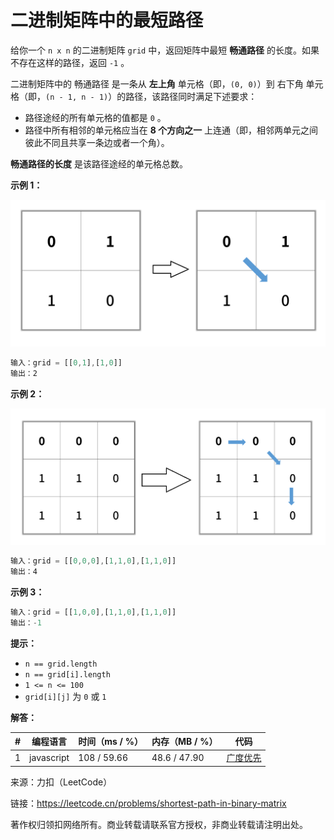# 二进制矩阵中的最短路径

给你一个 `n x n` 的二进制矩阵 `grid` 中，返回矩阵中最短 **畅通路径** 的长度。如果不存在这样的路径，返回 `-1` 。

二进制矩阵中的 畅通路径 是一条从 **左上角** 单元格（即，`(0, 0)`）到 右下角 单元格（即，`(n - 1, n - 1)`）的路径，该路径同时满足下述要求：

- 路径途经的所有单元格的值都是 `0` 。
- 路径中所有相邻的单元格应当在 **8 个方向之一** 上连通（即，相邻两单元之间彼此不同且共享一条边或者一个角）。

**畅通路径的长度** 是该路径途经的单元格总数。

**示例 1：**

![示例1](./eg1.png)

``` javascript
输入：grid = [[0,1],[1,0]]
输出：2
```

**示例 2：**

![示例2](./eg2.png)

``` javascript
输入：grid = [[0,0,0],[1,1,0],[1,1,0]]
输出：4
```

**示例 3：**

``` javascript
输入：grid = [[1,0,0],[1,1,0],[1,1,0]]
输出：-1
```

**提示：**

- `n == grid.length`
- `n == grid[i].length`
- `1 <= n <= 100`
- `grid[i][j]` 为 `0` 或 `1`

**解答：**

**#**|**编程语言**|**时间（ms / %）**|**内存（MB / %）**|**代码**
--|--|--|--|--
1|javascript|108 / 59.66|48.6 / 47.90|[广度优先](./javascript/ac_v1.js)

来源：力扣（LeetCode）

链接：https://leetcode.cn/problems/shortest-path-in-binary-matrix

著作权归领扣网络所有。商业转载请联系官方授权，非商业转载请注明出处。
